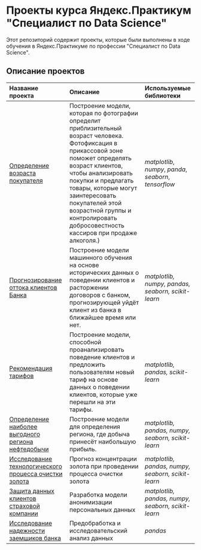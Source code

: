 # Проекты курса Яндекс.Практикум "Специалист по Data Science"

Этот репозиторий содержит проекты, которые были выполнены в ходе обучения в Яндекс.Практикуме по профессии "Специалист по Data Science".

## Описание проектов


| Название проекта | Описание | Используемые библиотеки | 
| :---------------------- | :---------------------- | :---------------------- |
|[Определение возраста покупателя](https://github.com/ZhannetaS/Yandex-Practicum/tree/main/Определение%20возраста%20покупателя)|Построение модели, которая по фотографии определит приблизительный возраст человека. Фотофиксация в прикассовой зоне поможет определять возраст клиентов, чтобы анализировать покупки и предлагать товары, которые могут заинтересовать покупателей этой возрастной группы и контролировать добросовестность кассиров при продаже алкоголя.)| *matplotlib*, *numpy*, *panda*, *seaborn*, *tensorflow* |
| [Прогнозирование оттока клиентов Банка](https://github.com/ZhannetaS/Yandex-Practicum/tree/main/Прогнозирование%20оттока%20клиента%20Банка)| Построение модели машинного обучения на основе исторических данных о поведении клиентов и расторжении договоров с банком, прогнозирующей уйдёт клиент из банка в ближайшее время или нет.| *matplotlib, numpy, pandas, seaborn, scikit-learn* |
|[Рекомендация тарифов](https://github.com/ZhannetaS/Yandex-Practicum/tree/main/Рекомендация%20тарифов)|Построение модели, способной проанализировать поведение клиентов и предложить пользователям новый тариф на основе данных о поведении клиентов, которые уже перешли на эти тарифы.| *matplotlib, pandas, scikit-learn* |
|[Определение наиболее выгодного региона нефтедобычи](https://github.com/ZhannetaS/Yandex-Practicum/tree/main/Определение%20наиболее%20выгодного%20региона%20нефтедобычи)|Построение модели для определения региона, где добыча принесёт наибольшую прибыль.| *matplotlib, pandas, numpy, seaborn, scikit-learn*|
|[Исследование технологического процесса очистки золота](https://github.com/ZhannetaS/Yandex-Practicum/tree/main/Исследование%20технологического%20процесса%20очистки%20золота)|Прогноз концентрации золота при проведении процесса очистки золота| *matplotlib, pandas, numpy, seaborn, scikit-learn*|
|[Защита данных клиентов страховой компании](https://github.com/ZhannetaS/Yandex-Practicum/tree/main/Защита%20данных%20клиентов%20страховой%20компании)|Разработка модели анонимизации персональных данных| *matplotlib, pandas, numpy, seaborn, scikit-learn*|
|[Исследование надежности заемщиков банка](https://github.com/ZhannetaS/Yandex-Practicum/tree/main/Исследование%20надежности%20заемщиков )|Предобработка и исследовательский анализ данных| *pandas*|
